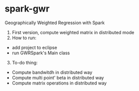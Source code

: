 # spark-gwr
Geographically Weighted Regression with Spark

1. First version, compute weighted matrix in distributed mode
2. How to run:
  - add project to eclipse 
  - run GWRSpark's Main class
3. To-do thing:
 - Compute bandwitdh in distributed way
 - Compute multi point' beta in distributed way
 - Compute matrix operations in distributed way

